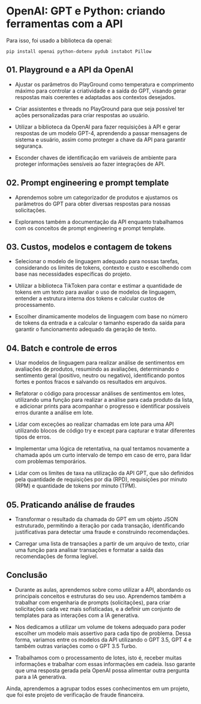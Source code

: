 # OpenAI: GPT e Python: criando ferramentas com a API

Para isso, foi usado a biblioteca da openai:

    pip install openai python-dotenv pydub instabot Pillow

## 01. Playground e a API da OpenAI

* Ajustar os parâmetros do PlayGround como temperatura e comprimento máximo para controlar a criatividade e a saída do GPT, visando gerar respostas mais coerentes e adaptadas aos contextos desejados.

* Criar assistentes e threads no PlayGround para que seja possível ter ações personalizadas para criar respostas ao usuário.

* Utilizar a biblioteca da OpenAI para fazer requisições à API e gerar respostas de um modelo GPT-4, aprendendo a passar mensagens de sistema e usuário, assim como proteger a chave da API para garantir segurança.

* Esconder chaves de identificação em variáveis de ambiente para proteger informações sensíveis ao fazer integrações de API.

## 02. Prompt engineering e prompt template

* Aprendemos sobre um categorizador de produtos e ajustamos os parâmetros do GPT para obter diversas respostas para nossas solicitações.

* Exploramos também a documentação da API enquanto trabalhamos com os conceitos de prompt engineering e prompt template.

## 03. Custos, modelos e contagem de tokens

* Selecionar o modelo de linguagem adequado para nossas tarefas, considerando os limites de tokens, contexto e custo e escolhendo com base nas necessidades específicas do projeto.

* Utilizar a biblioteca TikToken para contar e estimar a quantidade de tokens em um texto para avaliar o uso de modelos de linguagem, entender a estrutura interna dos tokens e calcular custos de processamento.

* Escolher dinamicamente modelos de linguagem com base no número de tokens da entrada e a calcular o tamanho esperado da saída para garantir o funcionamento adequado da geração de texto.

## 04. Batch e controle de erros

* Usar modelos de linguagem para realizar análise de sentimentos em avaliações de produtos, resumindo as avaliações, determinando o sentimento geral (positivo, neutro ou negativo), identificando pontos fortes e pontos fracos e salvando os resultados em arquivos.

* Refatorar o código para processar análises de sentimentos em lotes, utilizando uma função para realizar a análise para cada produto da lista, e adicionar prints para acompanhar o progresso e identificar possíveis erros durante a análise em lote.

* Lidar com exceções ao realizar chamadas em lote para uma API utilizando blocos de código try e except para capturar e tratar diferentes tipos de erros.

* Implementar uma lógica de retentativa, na qual tentamos novamente a chamada após um curto intervalo de tempo em caso de erro, para lidar com problemas temporários.

* Lidar com os limites de taxa na utilização da API GPT, que são definidos pela quantidade de requisições por dia (RPD), requisições por minuto (RPM) e quantidade de tokens por minuto (TPM).

## 05. Praticando análise de fraudes

* Transformar o resultado da chamada do GPT em um objeto JSON estruturado, permitindo a iteração por cada transação, identificando justificativas para detectar uma fraude e construindo recomendações.

* Carregar uma lista de transações a partir de um arquivo de texto, criar uma função para analisar transações e formatar a saída das recomendações de forma legível.

## Conclusão

* Durante as aulas, aprendemos sobre como utilizar a API, abordando os principais conceitos e estruturas do seu uso. Aprendemos também a trabalhar com engenharia de prompts (solicitações), para criar solicitações cada vez mais sofisticadas, e a definir um conjunto de templates para as interações com a IA generativa.

* Nos dedicamos a utilizar um volume de tokens adequado para poder escolher um modelo mais assertivo para cada tipo de problema. Dessa forma, variamos entre os modelos da API utilizando o GPT 3.5, GPT 4 e também outras variações como o GPT 3.5 Turbo.

* Trabalhamos com o processamento de lotes, isto é, receber muitas informações e trabalhar com essas informações em cadeia. Isso garante que uma resposta gerada pela OpenAI possa alimentar outra pergunta para a IA generativa.

Ainda, aprendemos a agrupar todos esses conhecimentos em um projeto, que foi este projeto de verificação de fraude financeira.
